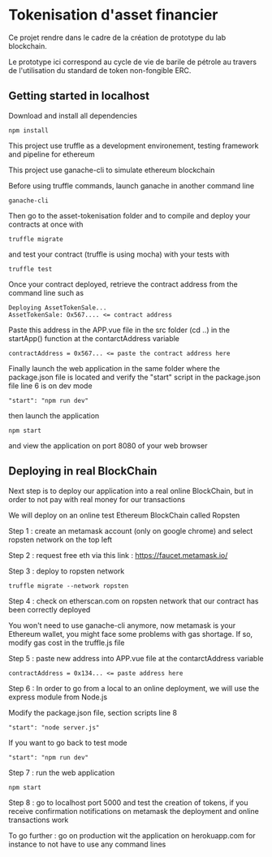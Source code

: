 # Tokenisation d'asset financier 

Ce projet rendre dans le cadre de la création de prototype du lab blockchain.

Le prototype ici correspond au cycle de vie de barile de pétrole au travers de l'utilisation du standard de token non-fongible ERC.

## Getting started in localhost

Download and install all dependencies 

    npm install 

This project use truffle as a development environement, testing framework and pipeline for ethereum

This project use ganache-cli to simulate ethereum blockchain

Before using truffle commands, launch ganache in another command line 

    ganache-cli 

Then go to the asset-tokenisation folder and to compile  and deploy your contracts at once with 

    truffle migrate

and test your contract (truffle is using mocha) with your tests with

    truffle test
    
Once your contract deployed, retrieve the contract address from the command line such as

    Deploying AssetTokenSale...
    AssetTokenSale: Ox567.... <= contract address
    
Paste this address in the APP.vue file in the src folder (cd ..) in the startApp() function at the contarctAddress variable

    contractAddress = 0x567... <= paste the contract address here
    
Finally launch the web application in the same folder where the package.json file is located and verify the "start" script in the package.json file line 6 is on dev mode

    "start": "npm run dev"

then launch the application    

    npm start
    
and view the application on port 8080 of your web browser    
    
## Deploying in real BlockChain

Next step is to deploy our application into a real online BlockChain, but in order to not pay with real money for our transactions

We will deploy on an online test Ethereum BlockChain called Ropsten

Step 1 : create an metamask account (only on google chrome) and select ropsten network on the top left

Step 2 : request free eth via this link : https://faucet.metamask.io/

Step 3 : deploy to ropsten network 

    truffle migrate --network ropsten
    
Step 4 : check on etherscan.com on ropsten network that our contract has been correctly deployed     

You won't need to use ganache-cli anymore, now metamask is your Ethereum wallet, you might face some problems with gas shortage. If so, modify gas cost in the truffle.js file

Step 5 : paste new address into APP.vue file at the contarctAddress variable

    contractAddress = 0x134... <= paste address here
    
Step 6 : In order to go from a local to an online deployment, we will use the express module from Node.js

Modify the package.json file, section scripts line 8

    "start": "node server.js"
    
If you want to go back to test mode 
    
    "start": "npm run dev"

Step 7 : run the web application 

    npm start
    
Step 8 : go to localhost port 5000 and test the creation of tokens, if you receive confirmation notifications on metamask the deployment and online transactions work

To go further : go on production wit the application on herokuapp.com for instance to not have to use any command lines
